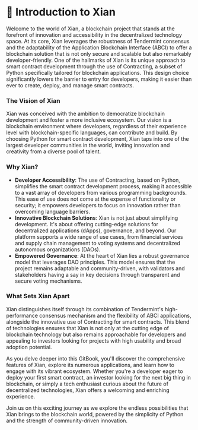 # 👋 Introduction to Xian

Welcome to the world of Xian, a blockchain project that stands at the forefront of innovation and accessibility in the decentralized technology space. At its core, Xian leverages the robustness of Tendermint consensus and the adaptability of the Application Blockchain Interface (ABCI) to offer a blockchain solution that is not only secure and scalable but also remarkably developer-friendly. One of the hallmarks of Xian is its unique approach to smart contract development through the use of Contracting, a subset of Python specifically tailored for blockchain applications. This design choice significantly lowers the barrier to entry for developers, making it easier than ever to create, deploy, and manage smart contracts.

### **The Vision of Xian**

Xian was conceived with the ambition to democratize blockchain development and foster a more inclusive ecosystem. Our vision is a blockchain environment where developers, regardless of their experience level with blockchain-specific languages, can contribute and build. By choosing Python for smart contract development, Xian taps into one of the largest developer communities in the world, inviting innovation and creativity from a diverse pool of talent.

### **Why Xian?**

* **Developer Accessibility**: The use of Contracting, based on Python, simplifies the smart contract development process, making it accessible to a vast array of developers from various programming backgrounds. This ease of use does not come at the expense of functionality or security; it empowers developers to focus on innovation rather than overcoming language barriers.
* **Innovative Blockchain Solutions**: Xian is not just about simplifying development. It's about offering cutting-edge solutions for decentralized applications (dApps), governance, and beyond. Our platform supports a wide range of use cases, from financial services and supply chain management to voting systems and decentralized autonomous organizations (DAOs).
* **Empowered Governance**: At the heart of Xian lies a robust governance model that leverages DAO principles. This model ensures that the project remains adaptable and community-driven, with validators and stakeholders having a say in key decisions through transparent and secure voting mechanisms.

### **What Sets Xian Apart**

Xian distinguishes itself through its combination of Tendermint's high-performance consensus mechanism and the flexibility of ABCI applications, alongside the innovative use of Contracting for smart contracts. This blend of technologies ensures that Xian is not only at the cutting edge of blockchain technology but also remains approachable for developers and appealing to investors looking for projects with high usability and broad adoption potential.

As you delve deeper into this GitBook, you'll discover the comprehensive features of Xian, explore its numerous applications, and learn how to engage with its vibrant ecosystem. Whether you're a developer eager to deploy your first smart contract, an investor looking for the next big thing in blockchain, or simply a tech enthusiast curious about the future of decentralized technologies, Xian offers a welcoming and enriching experience.

Join us on this exciting journey as we explore the endless possibilities that Xian brings to the blockchain world, powered by the simplicity of Python and the strength of community-driven innovation.
